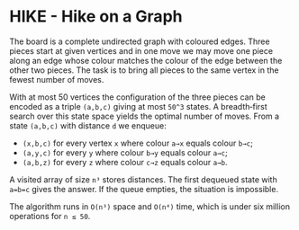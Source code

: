 # HIKE - Hike on a Graph

The board is a complete undirected graph with coloured edges. Three
pieces start at given vertices and in one move we may move one piece
along an edge whose colour matches the colour of the edge between the
other two pieces. The task is to bring all pieces to the same vertex in
the fewest number of moves.

With at most 50 vertices the configuration of the three pieces can be
encoded as a triple `(a,b,c)` giving at most `50^3` states. A breadth‑first
search over this state space yields the optimal number of moves.
From a state `(a,b,c)` with distance `d` we enqueue:

* `(x,b,c)` for every vertex `x` where colour `a→x` equals colour `b→c`;
* `(a,y,c)` for every `y` where colour `b→y` equals colour `a→c`;
* `(a,b,z)` for every `z` where colour `c→z` equals colour `a→b`.

A visited array of size `n³` stores distances. The first dequeued state
with `a=b=c` gives the answer. If the queue empties, the situation is
impossible.

The algorithm runs in `O(n³)` space and `O(n⁴)` time, which is under
six million operations for `n ≤ 50`.
